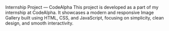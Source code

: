 Internship Project — CodeAlpha
This project is developed as a part of my internship at CodeAlpha. It showcases a modern and responsive Image Gallery built using HTML, CSS, and JavaScript, focusing on simplicity, clean design, and smooth interactivity.
